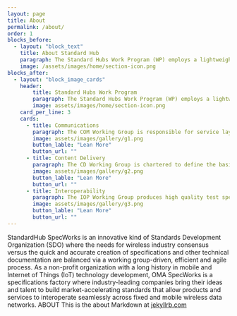 ```yaml
---
layout: page
title: About
permalink: /about/
order: 1
blocks_before:
  - layout: "block_text"
    title: About Standard Hub
    paragraph: The Standard Hubs Work Program (WP) employs a lightweight, working group-focused process where members can create a new work item in less than a week. Working Groups (WGs) define their own process, tools, partnerships and cadence.
    image: /assets/images/home/section-icon.png
blocks_after:
  - layout: "block_image_cards"
    header:
        title: Standard Hubs Work Program
        paragraph: The Standard Hubs Work Program (WP) employs a lightweight, working group-focused process where members can create a new work item in less than a week. Working Groups (WGs) define their own process, tools, partnerships and cadence.
        image: assets/images/home/section-icon.png
    card_per_line: 3
    cards:
      - title: Communications
        paragraph: The COM Working Group is responsible for service layer standardization of communications related technologies, including areas such as Messaging, Push-to-talk over Cellular, Presence, Contact Information and Spam Reporting.
        image: assets/images/gallery/g1.png
        button_lable: "Lean More"
        button_url: ""
      - title: Content Delivery
        paragraph: The CD Working Group is chartered to define the basic delivery mechanisms, bi-directional exchange mechanisms, and the processing of key content formats, including the semantics and user agents, behavior and programming interfaces.
        image: assets/images/gallery/g2.png
        button_lable: "Lean More"
        button_url: ""
      - title: Interoperability
        paragraph: The IOP Working Group produces high quality test specifications, facilitating testing of implementations of OMA SpecWorks specifications and, in some cases, producing TTCN test code for the validation of specifications.
        image: assets/images/gallery/g3.png
        button_lable: "Lean More"
        button_url: ""
---
```


StandardHub SpecWorks is an innovative kind of Standards Development Organization (SDO) where the needs for wireless industry consensus versus the quick and accurate creation of specifications and other technical documentation are balanced via a working group-driven, efficient and agile process. As a non-profit organization with a long history in mobile and Internet of Things (IoT) technology development, OMA SpecWorks is a specifications factory where industry-leading companies bring their ideas and talent to build market-accelerating standards that allow products and services to interoperate seamlessly across fixed and mobile wireless data networks.
ABOUT  This is the  about Markdown at [jekyllrb.com](https://jekyllrb.com/)


